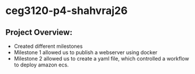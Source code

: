 # ceg3120-p4-shahvraj26
## Project Overview:
- Created different milestones 
- Milestone 1 allowed us to publish a webserver using docker
- Milestone 2 allowed us to create a yaml file, which controlled a workflow to deploy amazon ecs.

